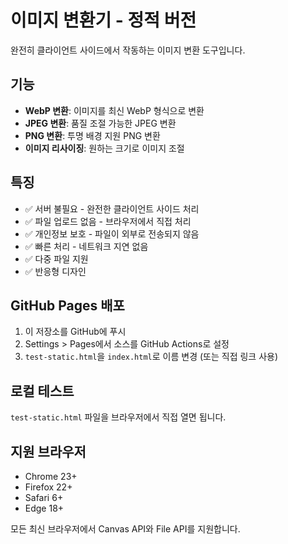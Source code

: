 # 이미지 변환기 - 정적 버전

완전히 클라이언트 사이드에서 작동하는 이미지 변환 도구입니다.

## 기능

- **WebP 변환**: 이미지를 최신 WebP 형식으로 변환
- **JPEG 변환**: 품질 조절 가능한 JPEG 변환
- **PNG 변환**: 투명 배경 지원 PNG 변환
- **이미지 리사이징**: 원하는 크기로 이미지 조절

## 특징

- ✅ 서버 불필요 - 완전한 클라이언트 사이드 처리
- ✅ 파일 업로드 없음 - 브라우저에서 직접 처리
- ✅ 개인정보 보호 - 파일이 외부로 전송되지 않음
- ✅ 빠른 처리 - 네트워크 지연 없음
- ✅ 다중 파일 지원
- ✅ 반응형 디자인

## GitHub Pages 배포

1. 이 저장소를 GitHub에 푸시
2. Settings > Pages에서 소스를 GitHub Actions로 설정
3. `test-static.html`을 `index.html`로 이름 변경 (또는 직접 링크 사용)

## 로컬 테스트

`test-static.html` 파일을 브라우저에서 직접 열면 됩니다.

## 지원 브라우저

- Chrome 23+
- Firefox 22+
- Safari 6+
- Edge 18+

모든 최신 브라우저에서 Canvas API와 File API를 지원합니다.
